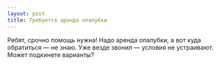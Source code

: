 ```yaml
---
layout: post 
title: Требуется аренда опалубки 
--- 
```

Ребят, срочно помощь нужна! Надо аренда опалубки, а вот куда обратиться — не знаю. Уже везде звонил — условия не устраивают. Может подкинете варианты?